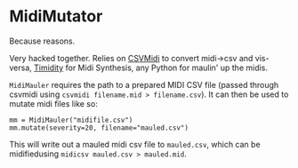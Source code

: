 MidiMutator
===========

Because reasons.

Very hacked together. Relies on [CSVMidi](http://www.fourmilab.ch/webtools/midicsv/) to convert midi->csv and vis-versa, [Timidity](http://timidity.sourceforge.net/) for Midi Synthesis, any Python for maulin' up the midis.

`MidiMauler` requires the path to a prepared MIDI CSV file (passed through csvmidi using `csvmidi filename.mid > filename.csv`). It can then be used to mutate midi files like so:

```
mm = MidiMauler("midifile.csv")
mm.mutate(severity=20, filename="mauled.csv")
```

This will write out a mauled midi csv file to `mauled.csv`, which can be midifiedusing `midicsv mauled.csv > mauled.mid`. 
